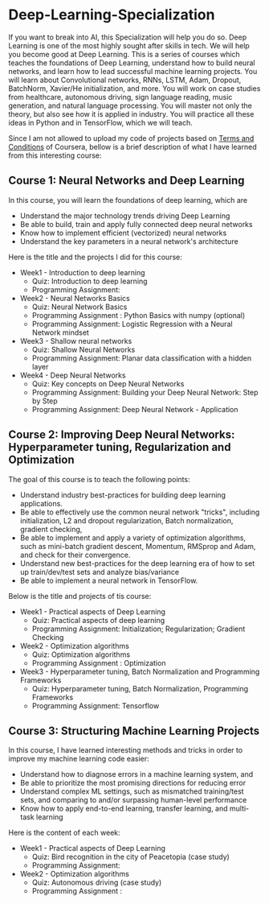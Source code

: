 # Deep-Learning-Specialization
If you want to break into AI, this Specialization will help you do so. Deep Learning is one of the most highly sought after skills in tech. We will help you become good at Deep Learning.
This is a series of courses which teaches the foundations of Deep Learning, understand how to build neural networks, and learn how to lead successful machine learning projects. You will learn about Convolutional networks, RNNs, LSTM, Adam, Dropout, BatchNorm, Xavier/He initialization, and more. You will work on case studies from healthcare, autonomous driving, sign language reading, music generation, and natural language processing. You will master not only the theory, but also see how it is applied in industry. You will practice all these ideas in Python and in TensorFlow, which we will teach.

Since I am not allowed to upload my code of projects based on [Terms and Conditions](https://www.coursera.org/learn/neural-networks-deep-learning/supplement/muGtL/deep-learning-honor-code) of Coursera, bellow is a brief description of what I have learned from this interesting course:

## Course 1: Neural Networks and Deep Learning
In this course, you will learn the foundations of deep learning, which are

- Understand the major technology trends driving Deep Learning
- Be able to build, train and apply fully connected deep neural networks 
- Know how to implement efficient (vectorized) neural networks 
- Understand the key parameters in a neural network's architecture 

Here is the title and the projects I did for this course:
- Week1 - Introduction to deep learning
    - Quiz: Introduction to deep learning
    - Programming Assignment: 
- Week2 - Neural Networks Basics
    - Quiz: Neural Network Basics
    - Programming Assignment : Python Basics with numpy (optional)
    - Programming Assignment: Logistic Regression with a Neural Network mindset
- Week3 - Shallow neural networks
    - Quiz: Shallow Neural Networks
    - Programming Assignment: Planar data classification with a hidden layer
- Week4 - Deep Neural Networks
    - Quiz: Key concepts on Deep Neural Networks
    - Programming Assignment: Building your Deep Neural Network: Step by Step
    - Programming Assignment: Deep Neural Network - Application
  
## Course 2: Improving Deep Neural Networks: Hyperparameter tuning, Regularization and Optimization
The goal of this course is to teach the following points: 

- Understand industry best-practices for building deep learning applications. 
- Be able to effectively use the common neural network "tricks", including initialization, L2 and dropout regularization, Batch normalization, gradient checking, 
- Be able to implement and apply a variety of optimization algorithms, such as mini-batch gradient descent, Momentum, RMSprop and Adam, and check for their convergence. 
- Understand new best-practices for the deep learning era of how to set up train/dev/test sets and analyze bias/variance
- Be able to implement a neural network in TensorFlow. 

Below is the title and projects of tis course:
- Week1 - Practical aspects of Deep Learning
    - Quiz: Practical aspects of deep learning
    - Programming Assignment:  Initialization; Regularization;  Gradient Checking
- Week2 - Optimization algorithms
    - Quiz: Optimization algorithms
    - Programming Assignment : Optimization
- Week3 - Hyperparameter tuning, Batch Normalization and Programming Frameworks
    - Quiz: Hyperparameter tuning, Batch Normalization, Programming Frameworks
    - Programming Assignment: Tensorflow
    
## Course 3: Structuring Machine Learning Projects
In this course, I have learned interesting methods and tricks in order to improve my machine learning code easier:

- Understand how to diagnose errors in a machine learning system, and 
- Be able to prioritize the most promising directions for reducing error
- Understand complex ML settings, such as mismatched training/test sets, and comparing to and/or surpassing human-level performance
- Know how to apply end-to-end learning, transfer learning, and multi-task learning

Here is the content of each week:
- Week1 - Practical aspects of Deep Learning
    - Quiz: Bird recognition in the city of Peacetopia (case study)
    - Programming Assignment: 
- Week2 - Optimization algorithms
    - Quiz: Autonomous driving (case study)
    - Programming Assignment :

